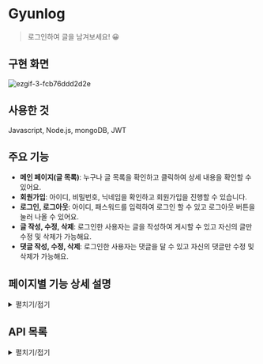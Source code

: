 # Gyunlog
>로그인하여 글을 남겨보세요! 😀   



## 구현 화면
![ezgif-3-fcb76ddd2d2e](https://user-images.githubusercontent.com/58046372/113247144-5bd10580-92f5-11eb-93e2-26127610c366.gif)

## 사용한 것
Javascript, Node.js, mongoDB, JWT
   
   
## 주요 기능
- **메인 페이지(글 목록)**: 누구나 글 목록을 확인하고 클릭하여 상세 내용을 확인할 수 있어요.
- **회원가입**: 아이디, 비밀번호, 닉네임을 확인하고 회원가입을 진행할 수 있습니다.
- **로그인, 로그아웃**: 아이디, 패스워드를 입력하여 로그인 할 수 있고 로그아웃 버튼을 눌러 나올 수 있어요.
- **글 작성, 수정, 삭제**: 로그인한 사용자는 글을 작성하여 게시할 수 있고 자신의 글만 수정 및 삭제가 가능해요.
- **댓글 작성, 수정, 삭제**: 로그인한 사용자는 댓글을 달 수 있고 자신의 댓글만 수정 및 삭제가 가능해요.



## 페이지별 기능 상세 설명
<details>
    <summary>펼치기/접기</summary>

#### 메인 페이지
- 로그인 여부에 따라 로그인 버튼 혹은 글쓰기 버튼이 보이게 되며 접속 중인 사용자 닉네임을 표시합니다.
- 글 목록은 최신순으로 표시되며 제목, 작성자, 작성 일자를 표시합니다.
- 자세히 보기 버튼을 누르면 해당 글의 상세 페이지로 이동합니다.

#### 로그인 페이지
- 사용자는 아이디와 패스워드를 입력하여 로그인을 요청합니다.
- 서버는 DB와 해당 사용자가 존재한다면 토큰을 발급하고 로그인 요청을 승인합니다.
- 로그인 성공 시 메인페이지로 이동합니다.
- 만약 강제로 로그인한 사용자가 로그인 페이지에 접속한다면 메인 페이지로 돌려보냅니다.
```javascript
user = await User.findOne({ id }).exec();

if (user) {
   await bcrypt.compare(password, user.password, (err, same) => {
      // 암호화된 비밀번호와 일치 여부
      if (same) {
         // 비밀번호가 정상적으로 입력된 경우
         const key = require('../secret_key'); // 시크릿키 가져오기
         const token = jwt.sign({ userId: user._id }, key); // _id로 고유 토큰 생성
         res.json({ msg: 'success', token });
      } else {
         res.json({ msg: 'fail' });
      }
   });
} else {
   res.json({ msg: 'fail' });
}
```


#### 회원가입
- 아이디는 3자 이상 영문 ,숫자, _ 만 사용 가능하고 패스워드는 아이디가 포함되지 않는 4자 이상 사용할 수 있어요.
- 닉네임은 공백을 제외한 2자~10자 사용할 수 있어요.
- 가입하기 버튼을 눌러 서버에 요청을 보내면 기존 사용자의 아이디, 닉네임과 중복되는지 체크합니다.
- 모든 조건을 충족한다면 가입정보와 패스워드(bcrypt 모듈을 활용하여 salt 해시 알고리즘으로 암호화된 값)를 DB에 저장합니다.
- 회원가입이 성공적이라면 로그인 페이지로 이동합니다.
- 만약 로그인한 사용자가 강제로 페이지에 접속한다면 메인 페이지로 돌려보냅니다.

```javascript
await User.create({ // 검증 후 유저 생성
   id: sanitizeHtml(id),
   password: bcrypt.hashSync(password, 10), // 암호화 저장
   nickname: sanitizeHtml(nickname)
});
```


#### 상세 페이지
- 누구든지 글의 제목, 작성자, 작성일, 댓글을 확인할 수 있습니다.
- 해당 글의 작성자만 수정 및 삭제 버튼이 보이며 해당 기능을 이용할 수 있습니다.
- 댓글 작성은 로그인한 사용자에게만 보이며 댓글을 작성하여 등록할 수 있습니다.
- 댓글은 최신순으로 보이며 자신이 작성한 댓글만 수정 및 삭제를 할 수 있습니다.
- 게시글 삭제 시 댓글들이 모두 지워집니다.

```javascript
router.get('/:id', async (req, res) => {
	const id = req.params.id;
	const post = await Post.findOne({ postId: id }).select('postId title nickname content date');

	let user;
	try {
		const { token } = req.headers;
		const { userId } = jwt.verify(token, key);
		user = await User.findOne({ _id: userId }, { nickname: true });
	} catch (err) {}
	let permission = 0; // 프론트 수정,삭제 버튼을 표시하기 위한 변수
	if (user && user['nickname'] == post['nickname']) permission = 1;

	const data = {
		postId: id,
		title: sanitizeHtml(post['title']),
		nickname: sanitizeHtml(post['nickname']),
		content: sanitizeHtml(post['content']),
		date: moment(post['date']).format('MM/DD HH:mm:ss'),
		permission: permission
	};
	res.json(data);
});
```

#### 글쓰기
- 로그인한 사용자만 해당 기능을 이용할 수 있습니다.
- 제목과 내용을 작성하여 글쓰기 버튼을 누르면 게시글을 등록할 수 있습니다.
- 만약 로그인하지 않은 사용자가 강제로 페이지에 접속한다면 메인 페이지로 돌려보냅니다.
```javascript
const title = sanitizeHtml(data['title']);
const content = sanitizeHtml(data['content']);
if (!(title && content)) {
   res.json({ msg: 'empty' });
   return;
} else {
   const lasted = await Post.findOne().sort({ postId: -1 });
   let index = 1;
   if (lasted) {
      index = lasted['postId'] + 1;
   }
   await Post.create({
      postId: index,
      title: title,
      nickname: user.nickname,
      content: content,
      date: Date.now()
   });
   res.json({ msg: 'success' });
}
```

#### 공통 기능
- 로그인이 필요한 기능은 모두 토큰을 확인하여 정상적인 사용자인지 체크합니다. (미들웨어)
- 외부로 보이는 모든 정보는 XSS 공격을 대비해 sanitize-html 모듈을 활용하여 데이터를 저장하고 보여줍니다.
```javascript
module.exports = (req, res, next) => { // 접속 인증 미들웨어
	const { token } = req.headers;
	if (!token) {
		res.status(401).send({ message: '로그인 후 이용할 수 있습니다.' });
		return
	}
	try {
		jwt.verify(token, key); // 토큰 검증
		next();
	} catch (err) {
		res.status(401).send({ message: '로그인 후 이용할 수 있습니다.' }); //접근 제한
		return
	}
}
```


</details>

## API 목록

<details>
    <summary>펼치기/접기</summary>

|                |     기능     | Method |        URL         |                 request                 |                           response                           |
| :------------: | :----------: | :----: | :----------------: | :-------------------------------------: | :----------------------------------------------------------: |
|  메인 페이지   |  화면 표시   |  GET   |         /          |                                         |                          index.html                          |
|                |  글 리스트   |  GET   |       /list        |                                         |             { postId, title, nickname, date }...             |
|                |  접속 정보   |  GET   |       /user        |                                         |                           nickname                           |
|     로그인     |  화면 표시   |  GET   |       /login       |                                         |                          login.html                          |
|                | 사용자 접속  |  POST  |       /login       |            { id, password }             |                 success \|\| empty \|\| fail                 |
|    회원가입    |  화면 표시   |  GET   |     /register      |                                         |                        register.html                         |
|                |  등록 요청   |  POST  |     /register      | { id, password, password_re, nickname } | success \|\| empty \|\| wrong_id \|\| wrong_nickname \|\| wrong_password \|\| already_id \|\| already_nickname \|\| diff_password |
| 글 작성 페이지 |  화면 표시   |  GET   |        /new        |                                         |                           new.html                           |
|                |   글 작성    |  POST  |        /new        |            { title, content}            |                 success \|\| empty \|\| fail                 |
|  상세 페이지   |  화면 표시   |  GET   |      /:postId      |                                         |                         detail.html                          |
|                | 글 상세 정보 |  GET   |   /list/:postId    |                                         |               {title, nickname, content, date}               |
|                |   글 수정    |  PUT   |   /list/:postId    |           { title, content  }           |                 success \|\| empty \|\| fail                 |
|                |   글 삭제    | DELETE |   /list/:postId    |                                         |                      success \|\| fail                       |
|                |  댓글 목록   |  GET   |  /comment/:postId  |                                         |                 {nickname, comment, date}...                 |
|                |  댓글 작성   |  POST  |  /comment/:postId  |               { comment }               |                 success \|\| empty \|\| fail                 |
|                |  댓글 수정   |  PUT   | comment/:commentId |         { commentId, comment }          |                 success \|\| empty \|\| fail                 |
|                |  댓글 삭제   | DELETE | comment/:commentId |                                         |                      success \|\| fail                       |

</details>

